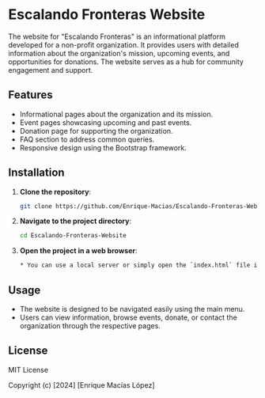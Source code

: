 # Escalando Fronteras Website

The website for "Escalando Fronteras" is an informational platform developed for a non-profit organization. It provides users with detailed information about the organization's mission, upcoming events, and opportunities for donations. The website serves as a hub for community engagement and support.

## Features

- Informational pages about the organization and its mission.
- Event pages showcasing upcoming and past events.
- Donation page for supporting the organization.
- FAQ section to address common queries.
- Responsive design using the Bootstrap framework.

## Installation

1. **Clone the repository**:
   ```bash
   git clone https://github.com/Enrique-Macias/Escalando-Fronteras-Website.git
2. **Navigate to the project directory**:
   ```bash
   cd Escalando-Fronteras-Website
3. **Open the project in a web browser**:
   ```bash
   * You can use a local server or simply open the `index.html` file in web browser.

## Usage 
- The website is designed to be navigated easily using the main menu.
- Users can view information, browse events, donate, or contact the organization through the respective pages.

## License

MIT License

Copyright (c) [2024] [Enrique Macías López]

